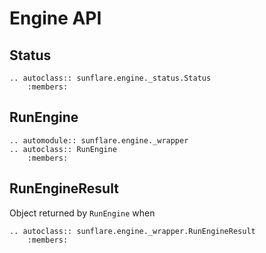# Engine API

## Status
```{eval-rst}
.. autoclass:: sunflare.engine._status.Status
    :members:
```

## RunEngine

```{eval-rst}
.. automodule:: sunflare.engine._wrapper
.. autoclass:: RunEngine
    :members:
```

## RunEngineResult

Object returned by ``RunEngine`` when 

```{eval-rst}
.. autoclass:: sunflare.engine._wrapper.RunEngineResult
    :members:
```
